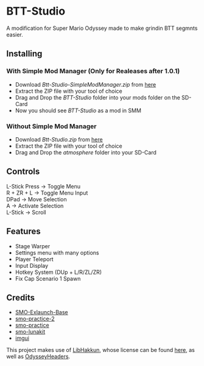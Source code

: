 # BTT-Studio

A modification for Super Mario Odyssey made to make grindin BTT segmnts easier.

## Installing

### With Simple Mod Manager (Only for Realeases after 1.0.1)
- Download *Btt-Studio-SimpleModManager.zip* from [here](https://github.com/MrKatzenGaming/BTT-Studio/releases/latest/download/BTT-Studio-SimpleModManager.zip)
- Extract the ZIP file with your tool of choice
- Drag and Drop the *BTT-Studio* folder into your mods folder on the SD-Card
- Now you should see *BTT-Studio* as a mod in SMM

### Without Simple Mod Manager
- Download *Btt-Studio.zip* from [here](https://github.com/MrKatzenGaming/BTT-Studio/releases/latest/download/BTT-Studio.zip)
- Extract the ZIP file with your tool of choice
- Drag and Drop the *atmosphere* folder into your SD-Card

## Controls
L-Stick Press -> Toggle Menu  
R + ZR + L -> Toggle Menu Input  
DPad -> Move Selection  
A -> Activate Selection  
L-Stick -> Scroll  

## Features
- Stage Warper
- Settings menu with many options
- Player Teleport
- Input Display
- Hotkey System (DUp + L/R/ZL/ZR)
- Fix Cap Scenario 1 Spawn

## Credits
- [SMO-Exlaunch-Base](https://github.com/CraftyBoss/SMO-Exlaunch-Base)  
- [smo-practice-2](https://github.com/fruityloops1/smo-practice-2)  
- [smo-practice](https://github.com/tetraxile/smo-practice)  
- [smo-lunakit](https://github.com/Amethyst-szs/smo-lunakit)  
- [imgui](https://github.com/ocornut/imgui)  

This project makes use of [LibHakkun](https://github.com/fruityloops1/LibHakkun), whose license can be found [here](sys/LICENSE), as well as [OdysseyHeaders](https://github.com/MonsterDruide1/OdysseyHeaders).

